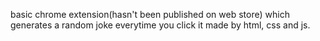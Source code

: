 basic chrome extension(hasn't been published on web store) which generates a random joke everytime you click it made by html, css and js.
